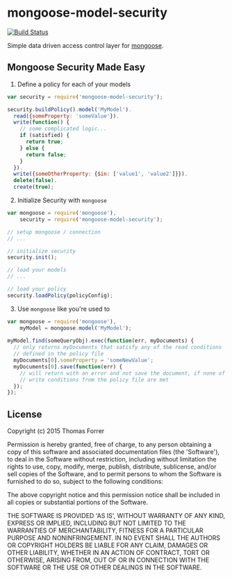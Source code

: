 # mongoose-model-security

[![Build Status](https://travis-ci.org/forrert/mongoose-model-security.svg?branch=master)](https://travis-ci.org/forrert/mongoose-model-security)

Simple data driven access control layer for [mongoose](https://github.com/LearnBoost/mongoose).

## Mongoose Security Made Easy
1. Define a policy for each of your models
  ```javascript
  var security = require('mongoose-model-security');
  
  security.buildPolicy().model('MyModel').
    read({someProperty: 'someValue'}).
    write(function() {
      // some complicated logic...
      if (satisfied) {
        return true;
      } else {
        return false;
      }
    }).
    write({someOtherProperty: {$in: ['value1', 'value2']}}).
    delete(false).
    create(true);
  ```

2. Initialize Security with `mongoose`
  ```javascript
  var mongoose = require('mongoose'),
      security = require('mongoose-model-security');

  // setup mongoose / connection
  // ...

  // initialize security
  security.init();

  // load your models
  // ...

  // load your policy
  security.loadPolicy(policyConfig);
  ```

3. Use `mongoose` like you're used to
  ```javascript
  var mongoose = require('mongoose'),
      myModel = mongoose.model('MyModel');
      
  myModel.find(someQueryObj).exec(function(err, myDocuments) {
    // only returns myDocuments that satisfy any of the read conditions 
    // defined in the policy file
    myDocuments[0].someProperty = 'someNewValue';
    myDocuments[0].save(function(err) {
      // will return with an error and not save the document, if none of the
      // write conditions from the policy file are met
    });
  });
  ```
## License

Copyright (c) 2015 Thomas Forrer

Permission is hereby granted, free of charge, to any person obtaining
a copy of this software and associated documentation files (the
'Software'), to deal in the Software without restriction, including
without limitation the rights to use, copy, modify, merge, publish,
distribute, sublicense, and/or sell copies of the Software, and to
permit persons to whom the Software is furnished to do so, subject to
the following conditions:

The above copyright notice and this permission notice shall be
included in all copies or substantial portions of the Software.

THE SOFTWARE IS PROVIDED 'AS IS', WITHOUT WARRANTY OF ANY KIND,
EXPRESS OR IMPLIED, INCLUDING BUT NOT LIMITED TO THE WARRANTIES OF
MERCHANTABILITY, FITNESS FOR A PARTICULAR PURPOSE AND NONINFRINGEMENT.
IN NO EVENT SHALL THE AUTHORS OR COPYRIGHT HOLDERS BE LIABLE FOR ANY
CLAIM, DAMAGES OR OTHER LIABILITY, WHETHER IN AN ACTION OF CONTRACT,
TORT OR OTHERWISE, ARISING FROM, OUT OF OR IN CONNECTION WITH THE
SOFTWARE OR THE USE OR OTHER DEALINGS IN THE SOFTWARE.
